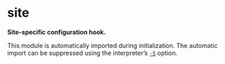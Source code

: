# site

**Site-specific configuration hook.**

This module is automatically imported during initialization. The automatic import can be suppressed using the interpreter’s [`-S`](/command-line/?id=-s-1) option.